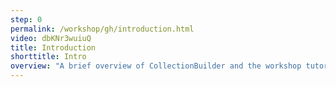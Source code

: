 ```yaml
---
step: 0
permalink: /workshop/gh/introduction.html
video: dbKNr3wuiuQ
title: Introduction
shorttitle: Intro
overview: "A brief overview of CollectionBuilder and the workshop tutorials (<a href='https://osf.io/qwru7/' target='_blank' rel='noopener'>Slides</a>, <a href='https://osf.io/f6bx3/'  target='_blank' rel='noopener'>Transcript</a>)."
---
```

 